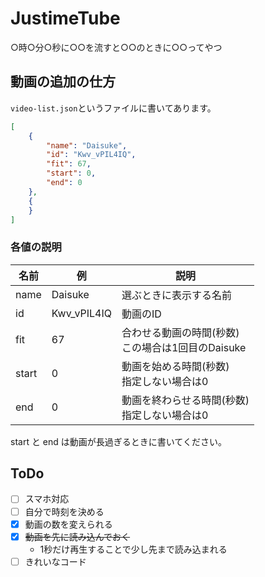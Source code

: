 # JustimeTube

○時○分○秒に○○を流すと○○のときに○○ってやつ

## 動画の追加の仕方

`video-list.json`というファイルに書いてあります。

```json
[
    {
        "name": "Daisuke",
        "id": "Kwv_vPIL4IQ",
        "fit": 67,
        "start": 0,
        "end": 0
    },
    {
    }
]
```

### 各値の説明

|名前|例|説明|
----|----|----
|name|Daisuke|選ぶときに表示する名前|
|id|Kwv_vPIL4IQ|動画のID|
|fit|67|合わせる動画の時間(秒数)<br>この場合は1回目のDaisuke|
|start|0|動画を始める時間(秒数)<br>指定しない場合は0|
|end|0|動画を終わらせる時間(秒数)<br>指定しない場合は0|

start と end は動画が長過ぎるときに書いてください。

## ToDo

- [ ] スマホ対応
- [ ] 自分で時刻を決める
- [x] 動画の数を変えられる
- [x] ~~動画を先に読み込んでおく~~
    - 1秒だけ再生することで少し先まで読み込まれる
- [ ] きれいなコード
